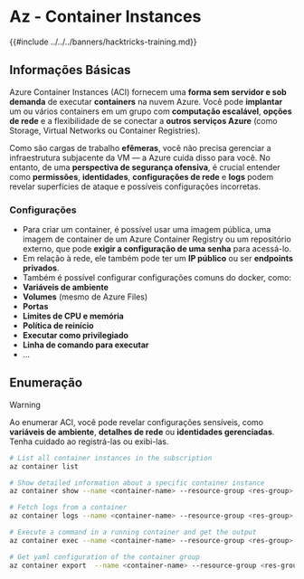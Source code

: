 # Az - Container Instances

{{#include ../../../banners/hacktricks-training.md}}

## Informações Básicas

Azure Container Instances (ACI) fornecem uma **forma sem servidor e sob demanda** de executar **containers** na nuvem Azure. Você pode **implantar** um ou vários containers em um grupo com **computação escalável**, **opções de rede** e a flexibilidade de se conectar a **outros serviços Azure** (como Storage, Virtual Networks ou Container Registries).

Como são cargas de trabalho **efêmeras**, você não precisa gerenciar a infraestrutura subjacente da VM — a Azure cuida disso para você. No entanto, de uma **perspectiva de segurança ofensiva**, é crucial entender como **permissões**, **identidades**, **configurações de rede** e **logs** podem revelar superfícies de ataque e possíveis configurações incorretas.

### Configurações

- Para criar um container, é possível usar uma imagem pública, uma imagem de container de um Azure Container Registry ou um repositório externo, que pode **exigir a configuração de uma senha** para acessá-lo.
- Em relação à rede, ele também pode ter um **IP público** ou ser **endpoints privados**.
- Também é possível configurar configurações comuns do docker, como:
- **Variáveis de ambiente**
- **Volumes** (mesmo de Azure Files)
- **Portas**
- **Limites de CPU e memória**
- **Política de reinício**
- **Executar como privilegiado**
- **Linha de comando para executar**
- ...

## Enumeração

> [!WARNING]
> Ao enumerar ACI, você pode revelar configurações sensíveis, como **variáveis de ambiente**, **detalhes de rede** ou **identidades gerenciadas**. Tenha cuidado ao registrá-las ou exibi-las.
```bash
# List all container instances in the subscription
az container list

# Show detailed information about a specific container instance
az container show --name <container-name> --resource-group <res-group>

# Fetch logs from a container
az container logs --name <container-name> --resource-group <res-group>

# Execute a command in a running container and get the output
az container exec --name <container-name> --resource-group <res-group> --exec-command "ls"

# Get yaml configuration of the container group
az container export  --name <container-name> --resource-group <res-group>
```

